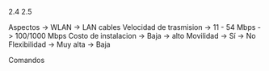 2.4
2.5

Aspectos -> WLAN -> LAN cables
Velocidad de trasmision -> 11 - 54 Mbps -> 100/1000 Mbps
Costo de instalacion -> Baja -> alto
Movilidad -> Sí -> No
Flexibilidad -> Muy alta -> Baja

Comandos
